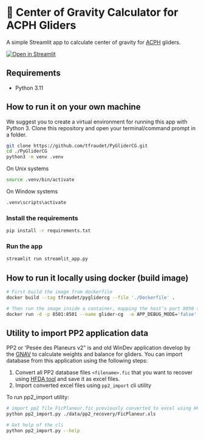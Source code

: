 # 🎈 Center of Gravity Calculator for ACPH Gliders

A simple Streamlit app to calculate center of gravity for [ACPH](https://aeroclub-issoire.fr/) gliders.

[![Open in Streamlit](https://static.streamlit.io/badges/streamlit_badge_black_white.svg)](https://glider-cg.streamlit.app/)

## Requirements

* Python 3.11

## How to run it on your own machine

We suggest you to create a virtual environment for running this app with Python 3. Clone this repository and open your terminal/command prompt in a folder.

```bash
git clone https://github.com/tfraudet/PyGliderCG.git
cd ./PyGliderCG
python3 -m venv .venv
```

On Unix systems

```bash
source .venv/bin/activate
```

On Window systems

```bash
.venv\scripts\activate
```

### Install the requirements

```bash
pip install -r requirements.txt
```

### Run the app

```bash
streamlit run streamlit_app.py
```

## How to run it locally using docker (build image)

```bash
# First build the image from dockerfile
docker build --tag tfraudet/pyglidercg --file './Dockerfile' .

# Then run the image inside a container, mapping the host’s port 8050 to the container’s port 8050
docker run -d -p 8501:8501 --name glider-cg  -e APP_DEBUG_MODE='false' -e DB_NAME='./data/gliders.db' -v "$(pwd)"/data:/app/data tfraudet/pyglidercg:latest

```

## Utility to import PP2 application data

PP2 or 'Pesée des Planeurs v2" is and old WinDev application develop by the [GNAV](https://www.g-nav.org/) to calculate weights and balance for gliders. You can import database from this application using the following steps:

1. Convert all PP2 database files ```<filename>.fic```  that you want to recover using [HFDA tool](https://lapalys.ca/logiciels/hfda/) and save it as excel files.
2. Import converted excel files using ```pp2_import``` cli utility

To run pp2_import utility:

```bash
# import pp2 file FicPlaneur.fic previously converted to excel using HFDA
python pp2_import.py ./data/pp2_recovery/FicPlaneur.xls

# Get help of the cli
python pp2_import.py --help
```
